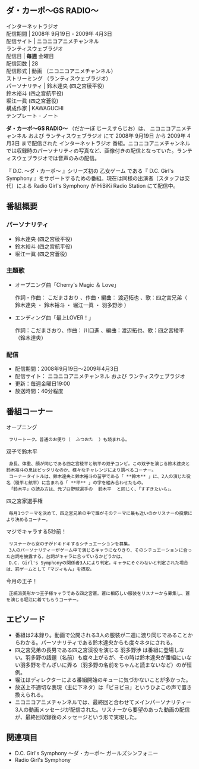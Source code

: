 ダ・カーポ〜GS RADIO〜  
---  
インターネットラジオ  
配信期間  |  2008年  9月19日  \-  2009年  4月3日   
配信サイト  |  ニコニコアニメチャンネル    
ランティスウェブラジオ  
配信日  |  **毎週** 金曜日   
配信回数  |  28   
配信形式  |  動画  （ニコニコアニメチャンネル）   
ストリーミング  （ランティスウェブラジオ）  
パーソナリティ  |  鈴木達央  (四之宮稜平役)   
鈴木裕斗  (四之宮航平役)  
堀江一眞  (四之宮蒼役)  
構成作家  |  KAWAGUCHI   
テンプレート  \-  ノート  
  
**ダ・カーポ〜GS RADIO〜** （だかーぽ じーえすらじお）は、  ニコニコアニメチャンネル  および  ランティスウェブラジオ  にて
2008年  9月19日  から  2009年  4月3日  まで配信された  インターネットラジオ
番組。ニコニコアニメチャンネルでは収録時のパーソナリティの写真など、画像付きの配信となっていた。ランティスウェブラジオでは音声のみの配信。

『  D.C. 〜ダ・カーポ〜  』シリーズ初の  乙女ゲーム  である『  D.C. Girl's Symphony
』をサポートするための番組。現在は同様の出演者（スタッフは交代）による  Radio Girl's Symphony  が  HiBiKi Radio
Station  にて配信中。

##  番組概要  

###  パーソナリティ  

  * 鈴木達央  (四之宮稜平役) 
  * 鈴木裕斗  (四之宮航平役) 
  * 堀江一眞  (四之宮蒼役) 

###  主題歌  

  * オープニング曲「Cherry's Magic ＆ Love」 

     作詞・作曲：  こだまさおり  、作曲・編曲：  渡辺拓也  、歌：四之宮兄弟（  鈴木達央  ・  鈴木裕斗  ・  堀江一眞  ・  羽多野渉  ） 

  * エンディング曲「最上LOVER！」 

     作詞：こだまさおり、作曲：  川口進  、編曲：渡辺拓也、歌：四之宮稜平（鈴木達央） 

###  配信  

  * 配信期間：2008年9月19日〜2009年4月3日 
  * 配信サイト：  ニコニコアニメチャンネル  および  ランティスウェブラジオ 
  * 更新：毎週金曜日19:00 
  * 放送時間：40分程度 

##  番組コーナー  

オープニング

     フリートーク。普通のお便り（  ふつおた  ）も読まれる。 
双子で鈴木平

     身長、体重、顔が同じである四之宮稜平と航平の双子コンビ。この双子を演じる鈴木達央と鈴木裕斗の息はピッタリなのか、様々なチャレンジにより調べるコーナー。 
     コーナータイトルは、鈴木達央と鈴木裕斗の苗字である「 **鈴木** 」に、2人の演じた役名（稜平と航平）に含まれる「 **平** 」の字を組み合わせたもの。 
     「鈴木平」の読み方は、元プロ野球選手の  鈴木平  と同じく、「すずきたいら」。 
四之宮家選手権

     毎月1つテーマを決めて、四之宮兄弟の中で誰がそのテーマに最も近いのかリスナーの投票により決めるコーナー。 
マジでキャラする5秒前！

     リスナーから女の子がドキドキするシチュエーションを募集。 
     3人のパーソナリティーがゲーム中で演じるキャラになりきり、そのシチュエーションに合った台詞を披露する。台詞がキャラに合っているかどうかは、 
     D.C. Girl's Symphonyの関係者3人により判定。キャラにそぐわないと判定された場合は、罰ゲームとして「マジィもん」を摂取。 
今月の王子！

     正統派美形かつ王子様キャラである四之宮蒼。蒼に相応しい服装をリスナーから募集し、蒼を演じる堀江に着てもらうコーナー。 

##  エピソード  

  * 番組は2本録り。動画で公開される3人の服装が二週に渡り同じであることからわかる。パーソナリティである鈴木達央からも度々ネタにされる。 
  * 四之宮兄弟の長男である四之宮渓役を演じる  羽多野渉  は番組に登場しない。羽多野の話題（名前）も度々上がるが、その時は鈴木達央が番組にいない羽多野をぞんざいに弄る（羽多野の名前をちゃんと読まないなど）のが恒例。 
  * 堀江はディレクターによる番組開始のキューに気づかないことが多かった。 
  * 放送上不適切な表現（主に下ネタ）は「ピヨピヨ」というひよこの声で置き換えられる。 
  * ニコニコアニメチャンネルでは、最終回と合わせてメインパーソナリティー3人の動画メッセージが配信された。リスナーから要望のあった動画の配信が、最終回収録後のメッセージという形で実現した。 

##  関連項目  

  * D.C. Girl's Symphony 〜ダ・カーポ〜 ガールズシンフォニー 
  * Radio Girl's Symphony 

